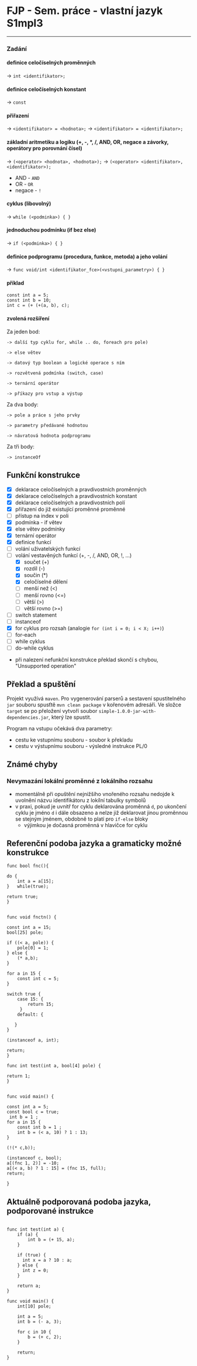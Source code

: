 # FJP - Sem. práce - vlastní jazyk S1mpl3

__________________________________________

### Zadání

#### definice celočíselných proměnných

-> `int <identifikator>;`

#### definice celočíselných konstant

-> `const`

#### přiřazení

-> `<identifikator> = <hodnota>;`
-> `<identifikator> = <identifikator>;`

#### základní aritmetiku a logiku (+, -, *, /, AND, OR, negace a závorky, operátory pro porovnání čísel)

-> `(<operator> <hodnota>, <hodnota>);`
-> `(<operator> <identifikator>, <identifikator>);`

- AND - `AND`
- OR - `OR`
- negace - `!`

#### cyklus (libovolný)

-> `while (<podminka>) { }`

#### jednoduchou podmínku (if bez else)

-> `if (<podminka>) { }`

#### definice podprogramu (procedura, funkce, metoda) a jeho volání

-> `func void/int <identifikator_fce>(<vstupni_parametry>) { }`

#### příklad

   ```
   const int a = 5;
   const int b = 10;
   int c = (+ (+(a, b), c);
   ```

#### zvolená rozšíření

Za jeden bod:

    -> další typ cyklu for, while .. do, foreach pro pole)
    
    -> else větev
    
    -> datový typ boolean a logické operace s ním
    
    -> rozvětvená podmínka (switch, case)
    
    -> ternární operátor
    
    -> příkazy pro vstup a výstup

Za dva body:

    -> pole a práce s jeho prvky
    
    -> parametry předávané hodnotou
    
    -> návratová hodnota podprogramu

Za tři body:

    -> instanceOf

## Funkční konstrukce

- [x] deklarace celočíselných a pravdivostních proměnných
- [x] deklarace celočíselných a pravdivostních konstant
- [x] deklarace celočíselných a pravdivostních polí
- [x] přiřazení do již existující proměnné proměnné
- [ ] přístup na index v poli
- [x] podmínka - if větev
- [x] else větev podmínky
- [x] ternární operátor
- [x] definice funkcí
- [ ] volání uživatelských funkcí
- [ ] volání vestavěných funkcí (+, -, /, AND, OR, !, ...)
    - [x] součet (+)
    - [x] rozdíl (-)
    - [x] součin (*)
    - [x] celočíselné dělení
    - [ ] menší než (<)
    - [ ] menší rovno (<=)
    - [ ] větší (>)
    - [ ] větší rovno (>=)
- [ ] switch statement
- [ ] instanceof
- [x] for cyklus pro rozsah (analogie `for (int i = 0; i < X; i++)`)
- [ ] for-each
- [ ] while cyklus
- [ ] do-while cyklus

- při nalezení nefunkční konstrukce překlad skončí s chybou, "Unsupported operation"

## Překlad a spuštění

Projekt využívá `maven`. Pro vygenerování parserů a sestavení spustitelného `jar` souboru spusťtě `mvn clean package` v
kořenovém adresáři.
Ve složce `target` se po přeložení vytvoří soubor `simple-1.0.0-jar-with-dependencies.jar`, který lze spustit.

Program na vstupu očekává dva parametry:

- cestu ke vstupnímu souboru - soubor k překladu
- cestu v výstupnímu souboru - výsledné instrukce PL/0

## Známé chyby

### Nevymazání lokální proměnné z lokálního rozsahu

- momentálně při opuštění nejnižšího vnořeného rozsahu nedojde k uvolnění názvu identifikátoru z lokílní tabulky symbolů
- v praxi, pokud je uvnitř for cyklu deklarována proměnná `d`, po ukončení cyklu je jméno `d` i dále obsazeno a nelze
  již deklarovat jinou proměnnou se stejným jménem, obdobně to platí pro `if-else` bloky
    - výjimkou je dočasná proměnná v hlavičce for cyklu

## Referenční podoba jazyka a gramaticky možné konstrukce

```
func bool fnc(){

do {
    int a = a[15];
}   while(true);

return true;
}


func void fnctn() {

const int a = 15;
bool[25] pole;

if ((< a, pole)) {
    pole[0] = 1;
} else {
    (* a,b);
}

for a in 15 {
    const int c = 5;
}

switch true {
    case 15: {
        return 15;
     }
    default: {
    
   } 
}
 
(instanceof a, int);

return;
}

func int test(int a, bool[4] pole) {

return 1;
}


func void main() {

const int a = 5;
const bool c = true;
 int b = 1 ;
for a in 15 {
    const int b = 1 ;
    int b = (< a, 10) ? 1 : 13; 
}

(!(* c,b));

(instanceof c, bool);
a[(fnc 1, 2)] = -10;
a[(< a, b) ? 1 : 15] = (fnc 15, full);
return;

}
```

## Aktuálně podporovaná podoba jazyka, podporované instrukce

```

func int test(int a) {
    if (a) {
        int b = (+ 15, a);
    }
    
    if (true) {
      int x = a ? 10 : a;
    } else {
      int z = 0;
    }

    return a;
}

func void main() {
    int[10] pole;

    int a = 5;
    int b = (- a, 3);

    for c in 10 {
        b = (+ c, 2);
    }

    return;
}
```